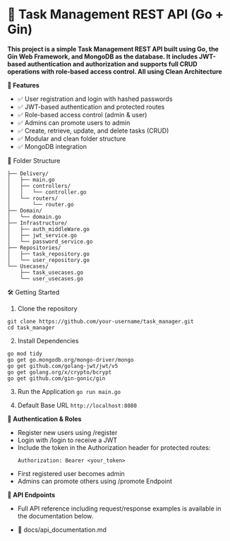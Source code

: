 # 📝 Task Management REST API (Go + Gin)
**This project is a simple Task Management REST API built using Go, the Gin Web Framework, and MongoDB as the database. It includes JWT-based authentication and authorization and supports full CRUD operations with role-based access control. All using Clean Architecture**

**🚀 Features**
- ✅ User registration and login with hashed passwords
- ✅ JWT-based authentication and protected routes
- ✅ Role-based access control (admin & user)
- ✅ Admins can promote users to admin
- ✅ Create, retrieve, update, and delete tasks (CRUD)
- ✅ Modular and clean folder structure
- ✅ MongoDB integration

📂 Folder Structure
```task-manager/
├── Delivery/
│   ├── main.go
│   ├── controllers/
│   │   └── controller.go
│   └── routers/
│       └── router.go
├── Domain/
│   └── domain.go
├── Infrastructure/
│   ├── auth_middleWare.go
│   ├── jwt_service.go
│   └── password_service.go
├── Repositories/
│   ├── task_repository.go
│   └── user_repository.go
└── Usecases/
    ├── task_usecases.go
    └── user_usecases.go
```


🛠️ Getting Started
1. Clone the repository
```
git clone https://github.com/your-username/task_manager.git
cd task_manager
```
2. Install Dependencies
```
go mod tidy
go get go.mongodb.org/mongo-driver/mongo
go get github.com/golang-jwt/jwt/v5
go get golang.org/x/crypto/bcrypt
go get github.com/gin-gonic/gin
```
3. Run the Application
```go run main.go```

4. Default Base URL
```http://localhost:8080```

**🔐 Authentication & Roles**
- Register new users using /register
- Login with /login to receive a JWT
- Include the token in the Authorization header for protected routes:
  ```
  Authorization: Bearer <your_token>
  ```
- First registered user becomes admin
- Admins can promote others using /promote Endpoint

**🧪 API Endpoints**
- Full API reference including request/response examples is available in the documentation below.

- 📄 docs/api_documentation.md


